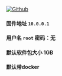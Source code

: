 [![Github](https://img.shields.io/badge/Release文件可在国内加速站下载-FC7C0D?logo=github&logoColor=fff&labelColor=000&style=for-the-badge)](https://wkdaily.cpolar.top/archives/1) 
#### 固件地址 `10.0.0.1`
#### 用户名 `root` 密码：无
#### 默认软件包大小 1GB 
#### 默认带docker
